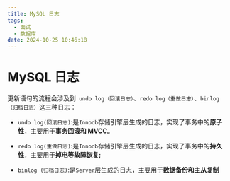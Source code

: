 ```yaml
---
title: MySQL 日志
tags:
  - 面试
  - 数据库
date: 2024-10-25 10:46:18
---
```


<!-- @format -->

# MySQL 日志

更新语句的流程会涉及到` undo log（回滚日志）`、`redo log（重做日志）`、`binlog （归档日志）`这三种日志：

- `undo log(回滚日志)`:是`Innodb`存储引擎层生成的日志，实现了事务中的**原子性**，主要用于**事务回滚和 MVCC。**

- `redo log(重做日志)`:是`Innodb`存储引擎层生成的日志，实现了事务中的**持久性**，主要用于**掉电等故障恢复;**

- `binlog (归档日志)`:是`Server`层生成的日志，主要用于**数据备份和主从复制**

<!-- @format -->
